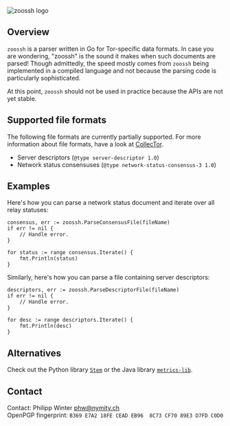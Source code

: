 ![zoossh logo](https://nullhypothesis.github.com/zoossh_logo.png)

Overview
--------
`zoossh` is a parser written in Go for Tor-specific data formats.  In case you
are wondering, "zoossh" is the sound it makes when such documents are parsed!
Though admittedly, the speed mostly comes from `zoossh` being implemented in a
compiled language and not because the parsing code is particularly
sophisticated.

At this point, `zoossh` should not be used in practice because the APIs are not
yet stable.

Supported file formats
----------------------
The following file formats are currently partially supported.  For more
information about file formats, have a look at
[CollecTor](https://collector.torproject.org/formats.html).

* Server descriptors (`@type server-descriptor 1.0`)
* Network status consensuses (`@type network-status-consensus-3 1.0`)

Examples
--------
Here's how you can parse a network status document and iterate over all relay
statuses:

    consensus, err := zoossh.ParseConsensusFile(fileName)
    if err != nil {
        // Handle error.
    }

    for status := range consensus.Iterate() {
        fmt.Println(status)
    }

Similarly, here's how you can parse a file containing server descriptors:

    descriptors, err := zoossh.ParseDescriptorFile(fileName)
    if err != nil {
        // Handle error.
    }

    for desc := range descriptors.Iterate() {
        fmt.Println(desc)
    }

Alternatives
------------
Check out the Python library [`Stem`](https://stem.torproject.org) or the Java
library [`metrics-lib`](https://gitweb.torproject.org/metrics-lib.git).

Contact
-------
Contact: Philipp Winter <phw@nymity.ch>  
OpenPGP fingerprint: `B369 E7A2 18FE CEAD EB96  8C73 CF70 89E3 D7FD C0D0`

